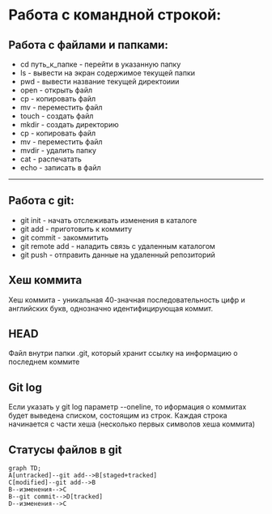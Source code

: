# Работа с командной строкой:

## Работа с файлами и папками:
* cd путь_к_папке - перейти в указанную папку
* ls -  вывести на экран содержимое текущей папки
* pwd - вывести название текущей директоиии
* open - открыть файл
* cp - копировать файл
* mv - переместить файл
* touch - создать файл
* mkdir - создать директорию
* cp - копировать файл
* mv - переместить файл
* mvdir - удалить папку
* cat - распечатать
* echo - записать в файл

---

## Работа с  git:
* git init - начать отслеживать изменения в каталоге
* git add - приготовить к коммиту
* git commit - закоммитить
* git remote add - наладить связь с удаленным каталогом
* git push - отправить данные на удаленный репозиторий

## Хеш коммита
Хеш коммита - уникальная 40-значная последовательность цифр и английских букв, однозначно идентифицирующая коммит.

## HEAD
Файл внутри папки .git, который хранит ссылку на информацию о последнем коммите

## Git log
Если указать у git log параметр --oneline, то иформация о коммитах будет выведена списком, состоящим из строк. Каждая строка начинается с части хеша (несколько первых символов хеша коммита)

## Статусы файлов в git
```mermaid
graph TD;
A[untracked]--git add-->B[staged+tracked]
C[modified]--git add-->B
B--изменения-->C
B--git commit-->D[tracked]
D--изменения-->С
```


